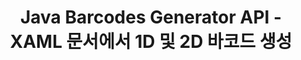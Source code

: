 ---
############################# Static ############################
layout: "auto-gen-gist"
draft: false
path: "ko/assembly/java/barcode/xaml/"
otherformats: PDF HTML XPS TIFF MHTML TXT EPUB SVG PS PCL XML OXPS MD EML EMLX MSG 

############################# Head ############################
head_title: "바코드 이미지 문서 및 이메일 메시지를 생성하는 Java API"
head_description: "GroupDocs.Assembly Java API를 사용하면 프로그래머가 문서(PDF, DOC, DOCX, RTF, XLSX, CSV, PPTX) 및 이메일(EML EMLX MSG) 메시지에 바코드를 만들고 추가할 수 있습니다."

############################# Header ############################
title: "Java Barcodes Generator API - XAML 문서에서 1D 및 2D 바코드 생성"
description: "GroupDocs.Assembly Java API를 사용하면 PDF HTML, XPS, PS, TXT, EPUB, PCL, SVG, 문서 및 이메일(EML, EMLX, MSG) 메시지 내에서 1D 및 2D 바코드 이미지를 생성 및 추가할 수 있습니다."

######################### Download Button #######################
button:
    enable: true

############################# About ############################
about:
    enable: true
    title: "문서 및 이메일에 바코드를 생성하고 삽입하는 방법은 무엇입니까?"
    content: |
       바코드는 인기를 얻고 있으며 오늘날 모든 곳에서 사용됩니다. 1970년대 중반에 식료품점에 등장하기 시작했으며 오늘날에는 책, 티켓, 약물 추적을 위한 병원, 자동차 부품 상점 등에서 찾을 수 있습니다. 이 웹 페이지에서는 Java 애플리케이션에서 문서 및 이메일 내부에 바코드 이미지를 동적으로 생성하고 추가하는 방법을 설명합니다. Java용 GroupDocs.Assembly는 소프트웨어 개발자가 강력한 문서 자동화 및 보고 응용 프로그램을 만드는 데 도움이 되는 매우 유용한 API입니다. PDF, HTML, XPS, Microsoft Office Word, Excel 워크시트, PowerPoint 프레젠테이션, Outlook 전자 메일 등과 같은 많은 인기 있는 문서 형식을 처리하기 위한 지원을 제공합니다. Java API를 사용하면 몇 줄의 코드로 문서와 이메일 메시지에 바코드 이미지를 쉽게 만들고 삽입할 수 있습니다. 또한 바코드 이미지 크기 조정, 앞뒤 색상 변경, 바코드 이미지 해상도 변경, 바코드 텍스트 배치, 글꼴 변경 등과 같은 바코드 이미지 속성 수정을 지원합니다.

############################# content ############################
steps:
    enable: true
    block:
    - title_left: "Java를 통해 XAML 문서에 바코드 생성"
      content_left: |
       GroupDocs.Assembly Java에는 XAML 문서 내부에 바코드를 삽입하고 편집하기 위한 완전한 기능이 포함되어 있습니다. 다음 Java 코드 예제는 몇 줄의 코드로 XAML 문서 내에서 바코드 이미지를 만들고 사용하는 방법을 보여줍니다.

      title_right: "XAML 파일에 바코드를 추가하는 방법은 무엇입니까?"
      content_right: |
       * [DocumentAssembler](https://apireference.groupdocs.com/assembly/java/com.groupdocs.assembly/DocumentAssembler) 의 인스턴스 생성
       * 샘플 데이터 소스 객체 생성
       * [AssembleDocument](https://apireference.groupdocs.com/assembly/java/com.groupdocs.assembly/DocumentAssembler#assembleDocument-java.io.InputStream-java.io.OutputStream-com.groupdocs.assembly.DataSourceInfo...-) 를 호출합니다 다음 매개변수가 있는 메서드
          * 템플릿 문서를 읽을 스트림.
          * 결과 문서를 작성하는 스트림.
          * 문서 로드 및 저장 옵션.
          * Details 사용할 데이터 소스 개체에 대한 정보입니다.

      gisthash: "ebb6d8215f329f457f843e9a9fc48c9c"
      gistfile: "generate_barcodes_in_presentations.java"     

    - title_left: "시스템 요구 사항"
      content_left: |
       GroupDocs.Assembly Java API는 모든 주요 플랫폼 및 운영 체제에서 지원됩니다. Microsoft Word, Excel, PowerPoint, Outlook, OpenOffice 및 50개 이상의 기타 형식으로 문서를 생성할 수 있습니다. 전체 시스템 요구 사항 가이드를 보려면 [시스템 요구 사항](https://docs.groupdocs.com/assembly/java/system-requirements/)을 방문하십시오. 아래 코드를 실행하기 전에 다음 전제 조건이 컴퓨터에 설치되어 있는지 확인하십시오. 체계:
        * 운영 체제: 마이크로소프트 윈도우, 리눅스, 맥OS
        * 자바 버전 지원: J2SE 7.0(1.7), J2SE 8.0(1.8) 이상
        * [Maven](https://mvnrepository.com/artifact/com.groupdocs/groupdocs-assembly/)에서 최신 버전의 GroupDocs.Assembly Java API 다운로드
        
      title_right: "GroupDocs.Assembly를 사용하는 이유"
      content_right: |
        * 템플릿에서 사용자 정의 문서를 만듭니다.
        * 이메일 첨부 파일을 동적으로 첨부합니다.
        * 문서를 만들고 자동화하는 데 추가 소프트웨어가 필요하지 않습니다.
        * 데이터 소스를 기반으로 출력 문서를 생성합니다.
        * 보고서에 문서 내용을 동적으로 삽입
        * 스프레드시트 조립 중에 수식을 적용합니다.
        * 여러 데이터 형식에 대한 지원 제공
        * 순차적 데이터 작업 지원.

demos:
    enable: true
    

more_formats:
    enable: true


back_to_top:
    enable: true
---